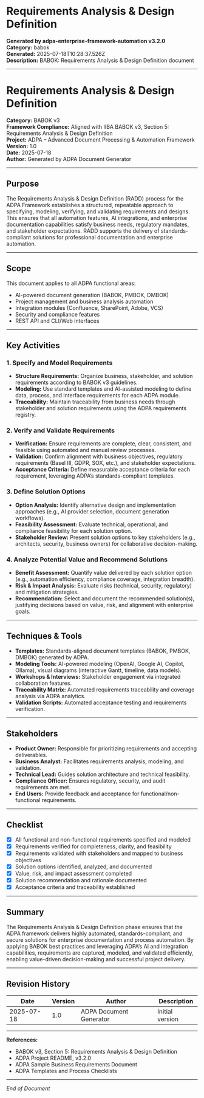 # Requirements Analysis & Design Definition

**Generated by adpa-enterprise-framework-automation v3.2.0**  
**Category:** babok  
**Generated:** 2025-07-18T10:28:37.526Z  
**Description:** BABOK: Requirements Analysis & Design Definition document

---

# Requirements Analysis & Design Definition

**Category:** BABOK v3  
**Framework Compliance:** Aligned with IIBA BABOK v3, Section 5: Requirements Analysis & Design Definition  
**Project:** ADPA – Advanced Document Processing & Automation Framework  
**Version:** 1.0  
**Date:** 2025-07-18  
**Author:** Generated by ADPA Document Generator

---

## Purpose

The Requirements Analysis & Design Definition (RADD) process for the ADPA Framework establishes a structured, repeatable approach to specifying, modeling, verifying, and validating requirements and designs. This ensures that all automation features, AI integrations, and enterprise documentation capabilities satisfy business needs, regulatory mandates, and stakeholder expectations. RADD supports the delivery of standards-compliant solutions for professional documentation and enterprise automation.

---

## Scope

This document applies to all ADPA functional areas:
- AI-powered document generation (BABOK, PMBOK, DMBOK)
- Project management and business analysis automation
- Integration modules (Confluence, SharePoint, Adobe, VCS)
- Security and compliance features
- REST API and CLI/Web interfaces

---

## Key Activities

### 1. Specify and Model Requirements
- **Structure Requirements:** Organize business, stakeholder, and solution requirements according to BABOK v3 guidelines.
- **Modeling:** Use standard templates and AI-assisted modeling to define data, process, and interface requirements for each ADPA module.
- **Traceability:** Maintain traceability from business needs through stakeholder and solution requirements using the ADPA requirements registry.

### 2. Verify and Validate Requirements
- **Verification:** Ensure requirements are complete, clear, consistent, and feasible using automated and manual review processes.
- **Validation:** Confirm alignment with business objectives, regulatory requirements (Basel III, GDPR, SOX, etc.), and stakeholder expectations.
- **Acceptance Criteria:** Define measurable acceptance criteria for each requirement, leveraging ADPA’s standards-compliant templates.

### 3. Define Solution Options
- **Option Analysis:** Identify alternative design and implementation approaches (e.g., AI provider selection, document generation workflows).
- **Feasibility Assessment:** Evaluate technical, operational, and compliance feasibility for each solution option.
- **Stakeholder Review:** Present solution options to key stakeholders (e.g., architects, security, business owners) for collaborative decision-making.

### 4. Analyze Potential Value and Recommend Solutions
- **Benefit Assessment:** Quantify value delivered by each solution option (e.g., automation efficiency, compliance coverage, integration breadth).
- **Risk & Impact Analysis:** Evaluate risks (technical, security, regulatory) and mitigation strategies.
- **Recommendation:** Select and document the recommended solution(s), justifying decisions based on value, risk, and alignment with enterprise goals.

---

## Techniques & Tools

- **Templates:** Standards-aligned document templates (BABOK, PMBOK, DMBOK) generated by ADPA.
- **Modeling Tools:** AI-powered modeling (OpenAI, Google AI, Copilot, Ollama), visual diagrams (interactive Gantt, timeline, data models).
- **Workshops & Interviews:** Stakeholder engagement via integrated collaboration features.
- **Traceability Matrix:** Automated requirements traceability and coverage analysis via ADPA analytics.
- **Validation Scripts:** Automated acceptance testing and requirements verification.

---

## Stakeholders

- **Product Owner:** Responsible for prioritizing requirements and accepting deliverables.
- **Business Analyst:** Facilitates requirements analysis, modeling, and validation.
- **Technical Lead:** Guides solution architecture and technical feasibility.
- **Compliance Officer:** Ensures regulatory, security, and audit requirements are met.
- **End Users:** Provide feedback and acceptance for functional/non-functional requirements.

---

## Checklist

- [x] All functional and non-functional requirements specified and modeled
- [x] Requirements verified for completeness, clarity, and feasibility
- [x] Requirements validated with stakeholders and mapped to business objectives
- [x] Solution options identified, analyzed, and documented
- [x] Value, risk, and impact assessment completed
- [x] Solution recommendation and rationale documented
- [x] Acceptance criteria and traceability established

---

## Summary

The Requirements Analysis & Design Definition phase ensures that the ADPA framework delivers highly automated, standards-compliant, and secure solutions for enterprise documentation and process automation. By applying BABOK best practices and leveraging ADPA’s AI and integration capabilities, requirements are captured, modeled, and validated efficiently, enabling value-driven decision-making and successful project delivery.

---

## Revision History

| Date       | Version | Author                | Description                      |
|------------|---------|-----------------------|----------------------------------|
| 2025-07-18 | 1.0     | ADPA Document Generator | Initial version                  |

---

**References:**  
- BABOK v3, Section 5: Requirements Analysis & Design Definition  
- ADPA Project README, v3.2.0  
- ADPA Sample Business Requirements Document  
- ADPA Templates and Process Checklists

---

*End of Document*
